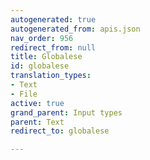 ```yaml
---
autogenerated: true
autogenerated_from: apis.json
nav_order: 956
redirect_from: null
title: Globalese
id: globalese
translation_types:
- Text
- File
active: true
grand_parent: Input types
parent: Text
redirect_to: globalese

---
```


